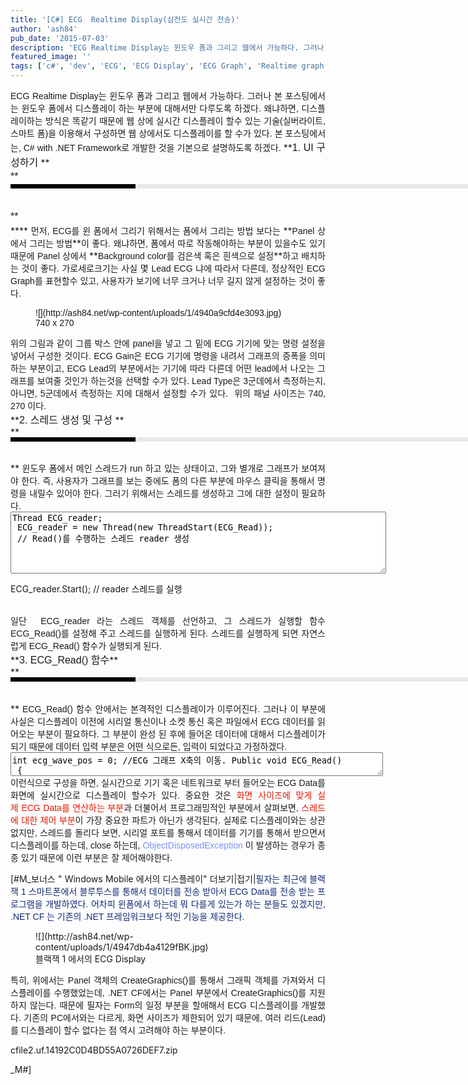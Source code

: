 ```yaml
---
title: '[C#] ECG  Realtime Display(심전도 실시간 전송)'
author: 'ash84'
pub_date: '2015-07-03'
description: 'ECG Realtime Display는 윈도우 폼과 그리고 웹에서 가능하다. 그러나 본 포스팅에서는 윈도우 폼에서 디스플레이 하는 부분에 대해서만 다루도록 하겠다. 왜냐하면, 디스플레이하는 방식은 똑같기 때문에 웹 상에 실시간 디스플레이 할수 있는 기술(실버라이트, 스마트 폼)을 이용해서 구성하면 웹 상에서도 디스플레이를 할 수가 있다. 본 포'
featured_image: ''
tags: ['c#', 'dev', 'ECG', 'ECG Display', 'ECG Graph', 'Realtime graph', '실시간 그래프', '심전도 그래프', '심전도 그리기', '심전도 디스플레이', '프로그래밍']
---
```



<div style="TEXT-ALIGN: justify"><span style="font-family:Arial;">ECG Realtime Display는 윈도우 폼과 그리고 웹에서 가능하다. 그러나 본 포스팅에서는 윈도우 폼에서 디스플레이 하는 부분에 대해서만 다루도록 하겠다. 왜냐하면, 디스플레이하는 방식은 똑같기 때문에 웹 상에 실시간 디스플레이 할수 있는 기술(실버라이트, 스마트 폼)을 이용해서 구성하면 웹 상에서도 디스플레이를 할 수가 있다. </span><span style="font-family:Arial;">본 포스팅에서는, C# with .NET Framework로 개발한 것을 기본으로 설명하도록 하겠다. </span>  
<font face="굴림"><span style="LINE-HEIGHT: 20px"><span style="LINE-HEIGHT: 18px"></span></span></font>  
**<span style="FONT-SIZE: 12pt"><span style="font-family:Arial;">1. UI 구성하기 </span></span>**

</div><div style="TEXT-ALIGN: justify"><font face="Arial" size="4"><span style="LINE-HEIGHT: 24px; FONT-SIZE: 16px">**<span style="LINE-HEIGHT: 18px; FONT-FAMILY: 굴림; FONT-SIZE: 12px; FONT-WEIGHT: normal"><div style="BORDER-LEFT: rgb(0,0,0) 200px solid; PADDING-BOTTOM: 3px; BACKGROUND-COLOR: rgb(232,232,232); PADDING-LEFT: 6px; WIDTH: 690px; PADDING-RIGHT: 6px; FONT: bold 1pt/1 나눔고딕, sans-serif; MARGIN-BOTTOM: 10px; HEIGHT: 1px; COLOR: rgb(255,255,255); PADDING-TOP: 3px"><span style="font-size:10pt;"><span style="FONT-FAMILY: Batang"><span style="FONT-SIZE: 11pt"></span></span></span></div><div style="LINE-HEIGHT: 1.7"><span style="FONT-FAMILY: Dotum"><font color="#474747"></font><span style="FONT-SIZE: 10pt"><font color="#474747"></font><span style="FONT-FAMILY: Dotum"><font color="#474747"></font><span style="FONT-SIZE: 10pt"><font color="#474747"> </font></span></span></span></span></div></span>**</span></font></div><div style="TEXT-ALIGN: justify">****  
<span style="font-family:Arial;">먼저, ECG를 윈 폼에서 그리기 위해서는 폼에서 그리는 방법 보다는 </span>**<span style="font-family:Arial;">Panel 상에서 그리는 방법</span>**<span style="font-family:Arial;">이 좋다. 왜냐하면, 폼에서 따로 작동해야하는 부분이 있을수도 있기 때문에 Panel 상에서 </span>**<span style="font-family:Arial;">Background color를 검은색 혹은 흰색으로 설정</span>**<span style="font-family:Arial;">하고 배치하는 것이 좋다. 가로세로크기는 사실 몇 Lead ECG 냐에 따라서 다른데, 정상적인 ECG Graph를 표현할수 있고, 사용자가 보기에 너무 크거나 너무 길지 않게 설정하는 것이 좋다. </span><span style="font-family:Arial;"><figure class="wp-caption aligncenter" style="width: 615px">![](http://ash84.net/wp-content/uploads/1/4940a9cfd4e3093.jpg)<figcaption class="wp-caption-text">740 x 270</figcaption></figure>

</span>  
<span style="font-family:Arial;">위의 그림과 같이 그룹 박스 안에 panel을 넣고 그 밑에 ECG 기기에 맞는 명령 설정을 넣어서 구성한 것이다. ECG Gain은 ECG 기기에 명령을 내려서 그래프의 증폭을 의미하는 부분이고, ECG Lead의 부분에서는 기기에 따라 다른데 어떤 lead에서 나오는 그래프를 보여줄 것인가 하는것을 선택할 수가 있다. Lead Type은 3군데에서 측정하는지, 아니면, 5군데에서 측정하는 지에 대해서 설정할 수가 있다.  위의 패널 사이즈는 740, 270 이다. </span>

</div><div style="TEXT-ALIGN: justify">**<span style="font-size:12pt;"><span style="font-family:Arial;">2. 스레드 생성 및 구성 </span></span>**</div><div style="TEXT-ALIGN: justify">**<span style="font-size:12pt;"><font face="Arial"><span style="LINE-HEIGHT: 18px; FONT-FAMILY: 굴림; FONT-SIZE: 12px; FONT-WEIGHT: normal"><div style="BORDER-LEFT: rgb(0,0,0) 200px solid; PADDING-BOTTOM: 3px; BACKGROUND-COLOR: rgb(232,232,232); PADDING-LEFT: 6px; WIDTH: 690px; PADDING-RIGHT: 6px; FONT: bold 1pt/1 나눔고딕, sans-serif; MARGIN-BOTTOM: 10px; HEIGHT: 1px; COLOR: rgb(255,255,255); PADDING-TOP: 3px"><span style="font-size:10pt;"><span style="FONT-FAMILY: Batang"><span style="FONT-SIZE: 11pt"></span></span></span></div><div style="LINE-HEIGHT: 1.7"><span style="FONT-FAMILY: Dotum"><font color="#474747"></font><span style="FONT-SIZE: 10pt"><font color="#474747"></font><span style="FONT-FAMILY: Dotum"><font color="#474747"></font><span style="FONT-SIZE: 10pt"><font color="#474747"> </font></span></span></span></span></div></span></font></span>**  
<span style="font-family:Arial;">윈도우 폼에서 메인 스레드가 run 하고 있는 상태이고, 그와 별개로 그래프가 보여져야 한다. 즉, 사용자가 그래프를 보는 중에도 폼의 다른 부분에 마우스 클릭을 통해서 명령을 내릴수 있어야 한다. 그러기 위해서는 스레드를 생성하고 그에 대한 설정이 필요하다. </span></div><textarea class="cpp" cols="64" name="code" rows="4" style="WIDTH: 601px; HEIGHT: 99px">Thread ECG_reader;  
 ECG_reader = new Thread(new ThreadStart(ECG_Read));  
 // Read()를 수행하는 스레드 reader 생성 </textarea>

ECG_reader.Start(); // reader 스레드를 실행

<div style="TEXT-ALIGN: justify">  </div><div style="TEXT-ALIGN: justify"><span style="font-family:Arial;">일단  ECG_reader 라는 스레드 객체를 선언하고, 그 스레드가 실행할 함수 ECG_Read()를 설정해 주고 스레드를 실행하게 된다. 스레드를 실행하게 되면 자연스럽게 ECG_Read() 함수가 실행되게 된다. </span></div><div style="TEXT-ALIGN: justify">**<span style="FONT-FAMILY: Arial"><span style="FONT-SIZE: 12pt"><span style="font-family:Arial;">3. ECG_Read() 함수</span></span></span>**</div><div style="TEXT-ALIGN: justify">**<font face="Arial" size="4"><span style="LINE-HEIGHT: 24px; FONT-SIZE: 16px"><span style="LINE-HEIGHT: 18px; FONT-FAMILY: 굴림; FONT-SIZE: 12px; FONT-WEIGHT: normal"><div style="BORDER-LEFT: rgb(0,0,0) 200px solid; PADDING-BOTTOM: 3px; BACKGROUND-COLOR: rgb(232,232,232); PADDING-LEFT: 6px; WIDTH: 690px; PADDING-RIGHT: 6px; FONT: bold 1pt/1 나눔고딕, sans-serif; MARGIN-BOTTOM: 10px; HEIGHT: 1px; COLOR: rgb(255,255,255); PADDING-TOP: 3px"><span style="font-size:10pt;"><span style="FONT-FAMILY: Batang"><span style="FONT-SIZE: 11pt"></span></span></span></div><div style="LINE-HEIGHT: 1.7"><span style="FONT-FAMILY: Dotum"><font color="#474747"></font><span style="FONT-SIZE: 10pt"><font color="#474747"></font><span style="FONT-FAMILY: Dotum"><font color="#474747"></font><span style="FONT-SIZE: 10pt"><font color="#474747"> </font></span></span></span></span></div></span></span></font>**  
<span style="FONT-FAMILY: Arial">ECG_Read() 함수 안에서는 본격적인 디스플레이가 이루어진다. 그러나 이 부분에 사실은 디스플레이 이전에 시리얼 통신이나 소켓 통신 혹은 파일에서 ECG 데이터를 읽어오는 부분이 필요하다. 그 부분이 완성 된 후에 들어온 데이터에 대해서 디스플레이가 되기 때문에 데이터 입력 부분은 어떤 식으로든, 입력이 되었다고 가정하겠다. </span></div><div style="TEXT-ALIGN: justify"><font face="Arial">  
</font><textarea class="cpp" cols="64" name="code" style="WIDTH: 596px; HEIGHT: 38px">int ecg_wave_pos = 0; //ECG 그래프 X축의 이동. Public void ECG_Read()  
 {

 for(; ���de09  
 {

//…. 파일을 읽어오는 부분 – 시리얼 포트 또는 네트워크 통신

 Graphics g = this.ECG_Panel.CreateGraphics();  
 //ECG_Panel 에 대한 그래픽 객체 가져오기  
 Pen r_pen = new Pen(Color.Red, 2); //펜에 대한 객체 생성

 if (ecg_wave_pos >=740 )  
 {  
 // ECG_Panel의 가로 사이즈까지 그래프가 도달하면, 다시 처음부터 보여줘야 한다.

 ecg_wave_pos = 0;  
 }  
 else  
 {  
 ecg_wave_pos++; // ECG 그래프 x축증가

 // 데이터 값을 화면의 좌표에 맞춰 주는 연산 부분  
 TempComp = (int)ecg_Fram[0];  
 //ecg_Frame[0]에 ECG Data가 들어가 있다.

 TempComp = TempComp – 200;  
 TempComp = (TempComp * 100) / 127;

 // 이미 그려진 ECG Graph를 지우기 위한  
 g.FillRectangle(Brushes.Black, ecg_wave_pos, 0, 5, 302);

 int temp_ecg = 0;  
 temp_ecg = (int)WAVE_ECG.BASE – TempComp;

g.DrawLine(r_pen, ecg_wave_pos, temp_ecg, ecg_wave_pos + 1, old_wave_ecg);  
 old_wave_ecg = temp_ecg;

 }

 g.Dispose(); //그래픽 객체 해제  
 r_pen.Dispose(); // 펜 객체 해제

 }

}

</textarea><span style="FONT-FAMILY: Arial">이런식으로 구성을 하면, 실시간으로 기기 혹은 네트워크로 부터 들어오는 ECG Data를 화면에 실시간으로 디스플레이 할수가 있다. 중요한 것은 </span><font color="#e31600"><span style="FONT-FAMILY: Arial">화면 사이즈에 맞게 실제 ECG Data를 연산하는 부분</span></font><span style="FONT-FAMILY: Arial">과 더불어서 프로그래밍적인 부분에서 살펴보면, </span><font color="#e31600"><span style="FONT-FAMILY: Arial">스레드에 대한 제어 부분</span></font><span style="FONT-FAMILY: Arial">이 가장 중요한 파트가 아닌가 생각된다. 실제로 디스플레이와는 상관 없지만, 스레드를 돌리다 보면, 시리얼 포트를 통해서 데이터를 기기를 통해서 받으면서 디스플레이를 하는데, close 하는데, </span><font color="#7293fa"><span style="FONT-FAMILY: Arial">ObjectDisposedException</span></font><span style="FONT-FAMILY: Arial"> 이 발생하는 경우가 종종 있기 때문에 이런 부분은 잘 제어해야한다. </span>

[#M_보너스 " Windows Mobile 에서의 디스플레이" 더보기|접기|<font color="#112a75"><span style="FONT-FAMILY: Arial">필자는 최근에 블랙잭 1 스마트폰에서 블루투스를 통해서 데이터를 전송 받아서 ECG Data를 전송 받는 프로그램을 개발하였다. 어차피 윈폼에서 하는데 뭐 다를게 있는가 하는 분들도 있겠지만, .NET CF 는 기존의 .NET 프레임워크보다 적인 기능을 제공한다. </span></font>

<figure class="wp-caption aligncenter" style="width: 320px">![](http://ash84.net/wp-content/uploads/1/4947db4a4129fBK.jpg)<figcaption class="wp-caption-text">블랙잭 1 에서의 ECG Display</figcaption></figure>

<span style="FONT-FAMILY: Arial">특히, 위에서는 Panel 객체의 CreateGraphics()를 통해서 그래픽 객체를 가져와서 디스플레이를 수행했었는데, .NET CF에서는 Panel 부분에서 CreateGraphics()를 지원하지 않는다. 때문에 필자는 Form의 일정 부분을 할애해서 ECG 디스플레이를 개발했다. 기존의 PC에서와는 다르게, 화면 사이즈가 제한되어 있기 때문에, 여러 리드(Lead)를 디스플레이 할수 없다는 점 역시 고려해야 하는 부분이다.</span><span style="FONT-FAMILY: Arial"></span>

[](http://ash84.net/wp-content/uploads/1/cfile2.uf.14192C0D4BD55A0726DEF7.zip)cfile2.uf.14192C0D4BD55A0726DEF7.zip

_M#]

</div>

